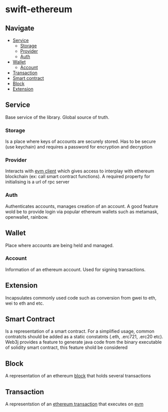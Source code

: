 # swift-ethereum

## Navigate

- [Service](#service)
  - [Storage](#storage)
  - [Provider](#provider)
  - [Auth](#auth)
- [Wallet](#wallet)
  - [Account](#account)
- [Transaction](#transaction)
- [Smart contract](#smart-contract)
- [Block](#block)
- [Extension](#extension)


## Service
Base service of the library. Global source of truth.
### Storage
Is a place where keys of accounts are securely stored. Has to be secure (use keychain) and requires a password for encryption and decryption

### Provider
Interacts with [evm client](https://ethereum.org/en/developers/docs/nodes-and-clients) which gives access to interplay with ethereum blockchain (ex: call smart contract functions).
A required property for initialising is a url of rpc server

### Auth
Authenticates accounts, manages creation of an account. A good feature wold be to provide login via popular ethereum wallets such as metamask, openwallet, rainbow.

## Wallet
Place where accounts are being held and managed.

### Account
Information of an ethereum account. Used for signing transactions.

## Extension
Incapsulates commonly used code such as conversion from gwei to eth, wei to eth and etc.

## Smart Contract
Is a representation of a smart contract. For a simplified usage, common contratcts should be added as a static constatnts (.eth, .erc721, .erc20 etc). Web3j provides a feature to generate java code from the binary executable of solidity smart contract, this feature shold be considered

## Block
A representation of an ethereum [block](https://ethereum.org/en/developers/docs/blocks) that holds several transactions

## Transaction
A representstion of an [ethereum transaction](https://ethereum.org/en/developers/docs/transactions/) that executes on [evm](https://ethereum.org/en/developers/docs/evm/)



